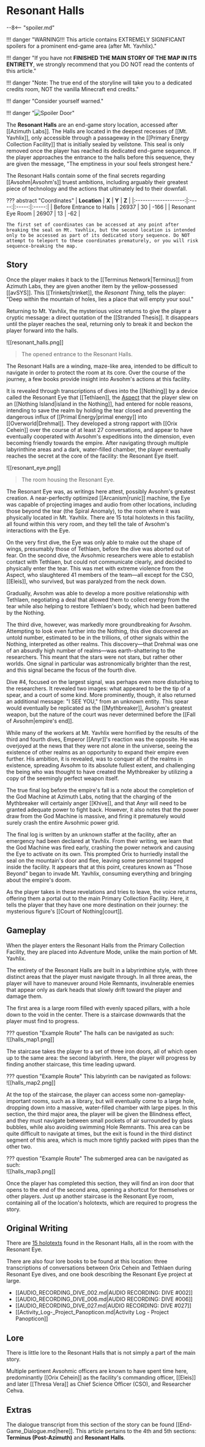 # Resonant Halls

--8<-- "spoiler.md"

!!! danger "WARNING!!! This article contains EXTREMELY SIGNIFICANT spoilers for a prominent end-game area (after Mt. Yavhlix)."

!!! danger "If you have not **FINISHED THE MAIN STORY OF THE MAP IN ITS ENTIRETY**, we strongly recommend that you DO NOT read the contents of this article."

!!! danger "Note: The true end of the storyline will take you to a dedicated credits room, NOT the vanilla Minecraft end credits."

!!! danger "Consider yourself warned."

!!! danger "![Spoiler Door](/assets/img/spoiler_door.png)"

The **Resonant Halls** are an end-game story location, accessed after [[Azimuth Labs]]. The Halls are located in the deepest recesses of [[Mt. Yavhlix]], only accessible through a passageway in the [[Primary Energy Collection Facility]] that is initially sealed by veilstone. This seal is only removed once the player has reached its dedicated end-game sequence. If the player approaches the entrance to the halls before this sequence, they are given the message, "The emptiness in your soul feels strongest here."

The Resonant Halls contain some of the final secrets regarding [[Avsohm|Avsohm's]] truest ambitions, including arguably their greatest piece of technology and the actions that ultimately led to their downfall. 

??? abstract "Coordinates"
    | **Location** | **X** | **Y** | **Z** |
    |:--------------------:|:-----:|:-----:|:-----:|
    | Before Entrance to Halls | 26937 |  30    | -166   |
    | Resonant Eye Room | 26907 | 13 | -62 |

    The first set of coordinates can be accessed at any point after breaking the seal on Mt. Yavhlix, but the second location is intended only to be accessed as part of its dedicated story sequence. Do NOT attempt to teleport to these coordinates prematurely, or you will risk sequence-breaking the map.    

## Story
Once the player makes it back to the [[Terminus Network|Terminus]] from Azimuth Labs, they are given another item by the yellow-possessed [[avSYS]]. This [[Trinkets|trinket]], the *Resonant Thing*, tells the player: "Deep within the mountain of holes, lies a place that will empty your soul."

Returning to Mt. Yavhlix, the mysterious voice returns to give the player a cryptic message: a direct quotation of the [[Stranded Thesis]]. It disappears until the player reaches the seal, returning only to break it and beckon the player forward into the halls.

![[resonant_halls.png]]
> The opened entrance to the Resonant Halls.

The Resonant Halls are a winding, maze-like area, intended to be difficult to navigate in order to protect the room at its core. Over the course of the journey, a few books provide insight into Avsohm's actions at this facility.

It is revealed through transcriptions of dives into the [[Nothing]] by a device called the Resonant Eye that [[Tethlaen]], the [Aspect](/Lore/Higher_Beings/Aspects/) that the player slew on an [[Nothing Island|island in the Nothing]], had entered for noble reasons, intending to save the realm by holding the tear closed and preventing the dangerous influx of [[Primal Energy|primal energy]] into [[Overworld|Drehmal]]. They developed a strong rapport with [[Orix Cehein]] over the course of at least 27 conversations, and appear to have eventually cooperated with Avsohm's expeditions into the dimension, even becoming friendly towards the empire. After navigating through multiple labyrinthine areas and a dark, water-filled chamber, the player eventually reaches the secret at the core of the facility: the Resonant Eye itself.

![[resonant_eye.png]]
> The room housing the Resonant Eye.

The Resonant Eye was, as writings here attest, possibly Avsohm's greatest creation. A near-perfectly optimized [[Arcanism|runic]] machine, the Eye was capable of projecting images and audio from other locations, including those beyond the tear (the Spiral Anomaly), to the room where it was physically located in Mt. Yavhlix. There are 15 total holotexts in this facility, all found within this very room, and they tell the tale of Avsohm's interactions with the Eye.

On the very first dive, the Eye was only able to make out the shape of wings, presumably those of Tethlaen, before the dive was aborted out of fear. On the second dive, the Avsohmic researchers were able to establish contact with Tethlaen, but could not communicate clearly, and decided to physically enter the tear. This was met with extreme violence from the Aspect, who slaughtered 41 members of the team—all except for the CSO, [[Eleis]], who survived, but was paralyzed from the neck down.

Gradually, Avsohm was able to develop a more positive relationship with Tethlaen, negotiating a deal that allowed them to collect energy from the tear while also helping to restore Tethlaen's body, which had been battered by the Nothing. 

The third dive, however, was markedly more groundbreaking for Avsohm. Attempting to look even further into the Nothing, this dive discovered an untold number, estimated to be in the trillions, of other signals within the Nothing, interpreted as other realms. This discovery—that Drehmal was one of an absurdly high number of realms—was earth-shattering to the researchers. This meant that the stars were not stars, but rather other worlds. One signal in particular was astronomically brighter than the rest, and this signal became the focus of the fourth dive.

Dive #4, focused on the largest signal, was perhaps even more disturbing to the researchers. It revealed two images: what appeared to be the tip of a spear, and a court of some kind. More prominently, though, it also returned an additional message: "I SEE YOU," from an unknown entity. This spear would eventually be replicated as the [[Mythbreaker]], Avsohm's greatest weapon, but the nature of the court was never determined before the [[Fall of Avsohm|empire's end]].

While many of the workers at Mt. Yavhlix were horrified by the results of the third and fourth dives, Emperor [[Anyr]]'s reaction was the opposite. He was overjoyed at the news that they were not alone in the universe, seeing the existence of other realms as an opportunity to expand their empire even further. His ambition, it is revealed, was to conquer all of the realms in existence, spreading Avsohm to its absolute fullest extent, and challenging the being who was thought to have created the Mythbreaker by utilizing a copy of the seemingly perfect weapon itself.

The true final log before the empire's fall is a note about the completion of the God Machine at Azimuth Labs, noting that the charging of the Mythbreaker will certainly anger [[Khive]], and that Anyr will need to be granted adequate power to fight back. However, it also notes that the power draw from the God Machine is massive, and firing it prematurely would surely crash the entire Avsohmic power grid.

The final log is written by an unknown staffer at the facility, after an emergency had been declared at Yavhlix. From their writing, we learn that the God Machine was fired early, crashing the power network and causing the Eye to activate on its own. This prompted Orix to hurriedly install the seal on the mountain's door and flee, leaving some personnel trapped inside the facility. It appears that at this point, creatures known as "Those Beyond" began to invade Mt. Yavhlix, consuming everything and bringing about the empire's doom.

As the player takes in these revelations and tries to leave, the voice returns, offering them a portal out to the main Primary Collection Facility. Here, it tells the player that they have one more destination on their journey: the mysterious figure's [[Court of Nothing|court]].

## Gameplay
When the player enters the Resonant Halls from the Primary Collection Facility, they are placed into Adventure Mode, unlike the main portion of Mt. Yavhlix. 

The entirety of the Resonant Halls are built in a labyrinthine style, with three distinct areas that the player must navigate through. In all three areas, the player will have to maneuver around Hole Remnants, invulnerable enemies that appear only as dark heads that slowly drift toward the player and damage them.

The first area is a large room filled with evenly spaced pillars, with a hole down to the void in the center. There is a staircase downwards that the player must find to progress.

??? question "Example Route"
    The halls can be navigated as such: <br>
    ![[halls_map1.png]]

The staircase takes the player to a set of three iron doors, all of which open up to the same area: the second labyrinth. Here, the player will progress by finding another staircase, this time leading upward.

??? question "Example Route"
    This labyrinth can be navigated as follows: <br>
    ![[halls_map2.png]]

At the top of the staircase, the player can access some non-gameplay-important rooms, such as a library, but will eventually come to a large hole, dropping down into a massive, water-filled chamber with large pipes. In this section, the third major area, the player will be given the Blindness effect, and they must navigate between small pockets of air surrounded by glass bubbles, while also avoiding swimming Hole Remnants. This area can be quite difficult to navigate at times, but the exit is found in the third distinct segment of this area, which is much more tightly packed with pipes than the other two.

??? question "Example Route"
    The submerged area can be navigated as such: <br>
    ![[halls_map3.png]]

Once the player has completed this section, they will find an iron door that opens to the end of the second area, opening a shortcut for themselves or other players. Just up another staircase is the Resonant Eye room, containing all of the location's holotexts, which are required to progress the story.

## Original Writing
There are [15 holotexts](/Story_and_Features/Holotexts/Post-Yav/Resonant_Halls) found in the Resonant Halls, all in the room with the Resonant Eye.

There are also four lore books to be found at this location: three transcriptions of conversations between Orix Cehein and Tethlaen during Resonant Eye dives, and one book describing the Resonant Eye project at large. <br>
- [[AUDIO_RECORDING_DIVE_002.md|AUDIO RECORDING: DIVE #002]] <br>
- [[AUDIO_RECORDING_DIVE_006.md|AUDIO RECORDING: DIVE #006]] <br>
- [[AUDIO_RECORDING_DIVE_027.md|AUDIO RECORDING: DIVE #027]] <br>
- [[Activity_Log-_Project_Panopticon.md|Activity Log - Project Panopticon]]

## Lore
There is little lore to the Resonant Halls that is not simply a part of the main story.

Multiple pertinent Avsohmic officers are known to have spent time here, predominantly [[Orix Cehein]] as the facility's commanding officer, [[Eleis]] and later [[Thresa Vera]] as Chief Science Officer (CSO), and Researcher Cehva.

## Extras
The dialogue transcript from this section of the story can be found [[End-Game_Dialogue.md|here]]. This article pertains to the 4th and 5th sections: **Terminus (Post-Azimuth)** and **Resonant Halls**.
